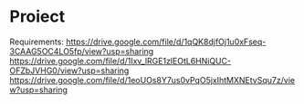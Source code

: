 # Proiect

Requirements:
https://drive.google.com/file/d/1qQK8djfOj1u0xFseq-3CAAG5OC4LO5fp/view?usp=sharing
https://drive.google.com/file/d/1Ixv_lRGE1zlEOtL6HNiQUC-OFZbJVHG0/view?usp=sharing
https://drive.google.com/file/d/1eoUOs8Y7us0vPqO5jxIhtMXNEtvSqu7z/view?usp=sharing
